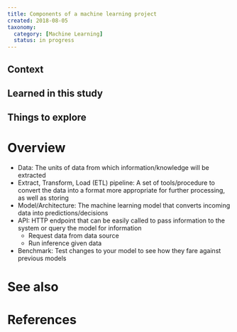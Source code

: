 ```yaml
---
title: Components of a machine learning project
created: 2018-08-05
taxonomy:
  category: [Machine Learning]
  status: in progress
---
```


## Context

## Learned in this study

## Things to explore

# Overview
* Data: The units of data from which information/knowledge will be extracted
* Extract, Transform, Load (ETL) pipeline: A set of tools/procedure to convert the data into a format more appropriate for further processing, as well as storing
* Model/Architecture: The machine learning model that converts incoming data into predictions/decisions
* API: HTTP endpoint that can be easily called to pass information to the system or query the model for information
	* Request data from data source
	* Run inference given data
* Benchmark: Test changes to your model to see how they fare against previous models

# See also

# References
